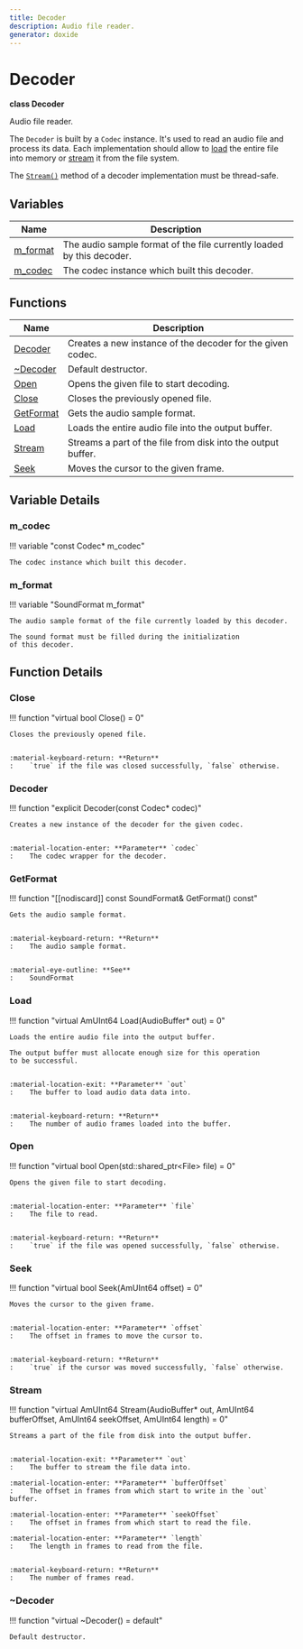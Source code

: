 ```yaml
---
title: Decoder
description: Audio file reader.
generator: doxide
---
```



# Decoder

**class  Decoder**


Audio file reader.

The `Decoder` is built by a `Codec` instance. It's used to read
an audio file and process its data. Each implementation should
allow to [load](#Load) the entire file into memory or [stream](#Stream)
it from the file system.

The [`Stream()`](#Stream) method of a decoder implementation must be thread-safe.
        


## Variables

| Name | Description |
| ---- | ----------- |
| [m_format](#m_format) | The audio sample format of the file currently loaded by this decoder. |
| [m_codec](#m_codec) | The codec instance which built this decoder.  |

## Functions

| Name | Description |
| ---- | ----------- |
| [Decoder](#Decoder) | Creates a new instance of the decoder for the given codec. |
| [~Decoder](#_u007eDecoder) | Default destructor.  |
| [Open](#Open) | Opens the given file to start decoding. |
| [Close](#Close) | Closes the previously opened file. |
| [GetFormat](#GetFormat) | Gets the audio sample format. |
| [Load](#Load) | Loads the entire audio file into the output buffer. |
| [Stream](#Stream) | Streams a part of the file from disk into the output buffer. |
| [Seek](#Seek) | Moves the cursor to the given frame. |

## Variable Details

### m_codec<a name="m_codec"></a>

!!! variable "const Codec&#42; m_codec"

    
    The codec instance which built this decoder.
                 
    
    
    

### m_format<a name="m_format"></a>

!!! variable "SoundFormat m_format"

    
    The audio sample format of the file currently loaded by this decoder.
    
    The sound format must be filled during the initialization
    of this decoder.
                
    

## Function Details

### Close<a name="Close"></a>
!!! function "virtual bool Close() = 0"

    
    Closes the previously opened file.
    
    
    :material-keyboard-return: **Return**
    :    `true` if the file was closed successfully, `false` otherwise.
                
    

### Decoder<a name="Decoder"></a>
!!! function "explicit Decoder(const Codec&#42; codec)"

    
    Creates a new instance of the decoder for the given codec.
    
    
    :material-location-enter: **Parameter** `codec`
    :    The codec wrapper for the decoder.
                    
    

### GetFormat<a name="GetFormat"></a>
!!! function "[[nodiscard]] const SoundFormat&amp; GetFormat() const"

    
    Gets the audio sample format.
    
    
    :material-keyboard-return: **Return**
    :    The audio sample format.
    
    
    :material-eye-outline: **See**
    :    SoundFormat
                
    

### Load<a name="Load"></a>
!!! function "virtual AmUInt64 Load(AudioBuffer&#42; out) = 0"

    
    Loads the entire audio file into the output buffer.
    
    The output buffer must allocate enough size for this operation
    to be successful.
    
    
    :material-location-exit: **Parameter** `out`
    :    The buffer to load audio data data into.
    
    
    :material-keyboard-return: **Return**
    :    The number of audio frames loaded into the buffer.
                
    

### Open<a name="Open"></a>
!!! function "virtual bool Open(std::shared_ptr&lt;File&gt; file) = 0"

    
    Opens the given file to start decoding.
    
    
    :material-location-enter: **Parameter** `file`
    :    The file to read.
    
    
    :material-keyboard-return: **Return**
    :    `true` if the file was opened successfully, `false` otherwise.
                
    

### Seek<a name="Seek"></a>
!!! function "virtual bool Seek(AmUInt64 offset) = 0"

    
    Moves the cursor to the given frame.
    
    
    :material-location-enter: **Parameter** `offset`
    :    The offset in frames to move the cursor to.
    
    
    :material-keyboard-return: **Return**
    :    `true` if the cursor was moved successfully, `false` otherwise.
                
    

### Stream<a name="Stream"></a>
!!! function "virtual AmUInt64 Stream(AudioBuffer&#42; out, AmUInt64 bufferOffset, AmUInt64 seekOffset, AmUInt64 length) = 0"

    
    Streams a part of the file from disk into the output buffer.
    
    
    :material-location-exit: **Parameter** `out`
    :    The buffer to stream the file data into.
        
    :material-location-enter: **Parameter** `bufferOffset`
    :    The offset in frames from which start to write in the `out` buffer.
        
    :material-location-enter: **Parameter** `seekOffset`
    :    The offset in frames from which start to read the file.
        
    :material-location-enter: **Parameter** `length`
    :    The length in frames to read from the file.
    
    
    :material-keyboard-return: **Return**
    :    The number of frames read.
                
    

### ~Decoder<a name="_u007eDecoder"></a>
!!! function "virtual ~Decoder() = default"

    
    Default destructor.
                 
    
    
    


